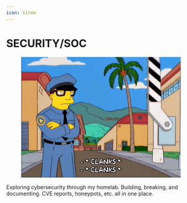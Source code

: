 ```yaml
---
icon: siren
---
```


# SECURITY/SOC

<figure><img src="../../.gitbook/assets/Guarding Season 11 GIF by The Simpsons.gif" alt=""><figcaption></figcaption></figure>

Exploring cybersecurity through my homelab. Building, breaking, and documenting. CVE reports, honeypots, etc. all in one place.
